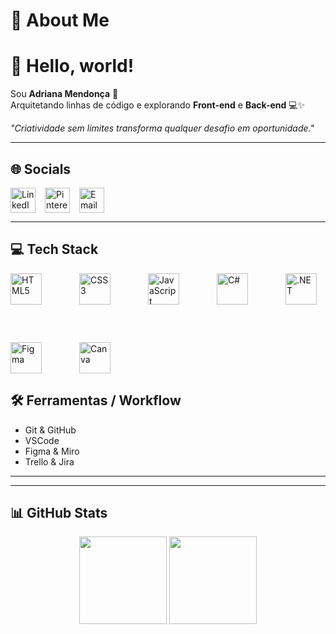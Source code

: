 # 💫 About Me
# 👋 Hello, world!  
Sou **Adriana Mendonça** 🌸  
Arquitetando linhas de código e explorando **Front-end** e **Back-end** 💻✨  

*"Criatividade sem limites transforma qualquer desafio em oportunidade."*

---

## 🌐 Socials

<div style="display: flex; gap: 15px; flex-wrap: wrap;">
  <a href="https://www.linkedin.com/in/adriananmendon%C3%A7a">
    <img height="40" src="https://img.shields.io/badge/LinkedIn-%23FFFFFF?style=plastic&logo=linkedin&logoColor=%23FFB37C" alt="LinkedIn">
  </a>
  <a href="https://pinterest.com/adriana_natan/">
    <img height="40" src="https://img.shields.io/badge/Pinterest-%23FFFFFF?style=plastic&logo=pinterest&logoColor=%23FFB37C" alt="Pinterest">
  </a>
  <a href="mailto:adriana_natan@hotmail.com">
    <img height="40" src="https://img.shields.io/badge/Email-%23FFFFFF?style=plastic&logo=gmail&logoColor=%23FFB37C" alt="Email">
  </a>
</div>

---

## 💻 Tech Stack

<div style="display: flex; gap: 60px; flex-wrap: wrap;">
  <img height="50" src="https://img.shields.io/badge/HTML5-%23000000?style=plastic&logoColor=%23FFB37C" alt="HTML5">
  <img height="50" src="https://img.shields.io/badge/CSS3-%23000000?style=plastic&logoColor=%23FFB37C" alt="CSS3">
  <img height="50" src="https://img.shields.io/badge/JavaScript-%23000000?style=plastic&logoColor=%23FFB37C" alt="JavaScript">
  <img height="50" src="https://img.shields.io/badge/C%23-%23000000?style=plastic&logoColor=%23FFB37C" alt="C#">
  <img height="50" src="https://img.shields.io/badge/.NET-%23000000?style=plastic&logoColor=%23FFB37C" alt=".NET">
  <img height="50" src="https://img.shields.io/badge/Figma-%23000000?style=plastic&logoColor=%23FFB37C" alt="Figma">
  <img height="50" src="https://img.shields.io/badge/Canva-%23000000?style=plastic&logoColor=%23FFB37C" alt="Canva">
</div>



## 🛠 Ferramentas / Workflow
- Git & GitHub  
- VSCode  
- Figma & Miro  
- Trello & Jira

---

---

## 📊 GitHub Stats

<div align="center">
  <img height="140em" src="https://github-readme-stats.vercel.app/api?username=AdrianaMendonca&show_icons=true&theme=dark&hide_border=true&title_color=FFB37C&icon_color=FFB37C&text_color=FFFFFF" />
  <img height="140em" src="https://github-readme-stats.vercel.app/api/top-langs/?username=AdrianaMendonca&layout=compact&theme=dark&hide_border=true&title_color=FFB37C&text_color=FFFFFF&bg_color=000000" />
</div>


